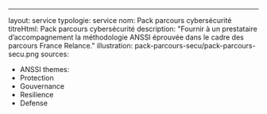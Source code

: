 ---
layout: service
typologie: service
nom: Pack parcours cybersécurité
titreHtml: Pack parcours cybersécurité
description: "Fournir à un prestataire d’accompagnement la méthodologie ANSSI éprouvée dans le cadre des parcours France Relance."
illustration: pack-parcours-secu/pack-parcours-secu.png
sources:
  - ANSSI
themes:
  - Protection
  - Gouvernance
  - Resilience
  - Defense

